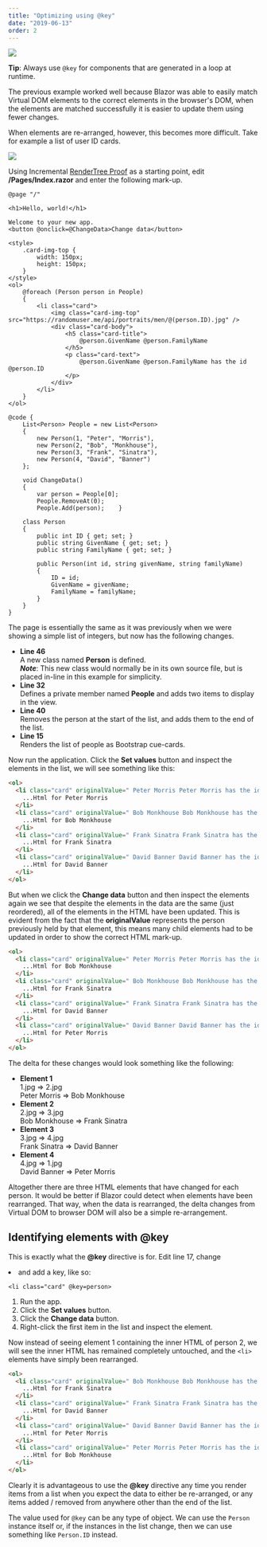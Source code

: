 ```yaml
---
title: "Optimizing using @key"
date: "2019-06-13"
order: 2
---
```


[![](images/SourceLink.png)](https://github.com/mrpmorris/blazor-university/tree/master/src/RenderTrees/OptimisingUsingKeys)

**Tip**: Always use `@key` for components that are generated in a loop at runtime.

The previous example worked well because Blazor was able to easily match Virtual DOM elements to the correct elements in
the browser's DOM, when the elements are matched successfully it is easier to update them using fewer changes.

When elements are re-arranged, however, this becomes more difficult. Take for example a list of user ID cards.

![](images/CueCardDOM.png)

Using Incremental [RenderTree Proof](http://components/render-trees/incremental-rendertree-proof) as a starting point,
edit **/Pages/Index.razor** and enter the following mark-up.

```razor {: .line-numbers}
@page "/"

<h1>Hello, world!</h1>

Welcome to your new app.
<button @onclick=@ChangeData>Change data</button>

<style>
    .card-img-top {
        width: 150px;
        height: 150px;
    }
</style>
<ol>
    @foreach (Person person in People)
    {
        <li class="card">
            <img class="card-img-top" src="https://randomuser.me/api/portraits/men/@(person.ID).jpg" />
            <div class="card-body">
                <h5 class="card-title">
                    @person.GivenName @person.FamilyName
                </h5>
                <p class="card-text">
                    @person.GivenName @person.FamilyName has the id @person.ID
                </p>
            </div>
        </li>
    }
</ol>

@code {
    List<Person> People = new List<Person>
    {
        new Person(1, "Peter", "Morris"),
        new Person(2, "Bob", "Monkhouse"),
        new Person(3, "Frank", "Sinatra"),
        new Person(4, "David", "Banner")
    };

    void ChangeData()
    {
        var person = People[0];
        People.RemoveAt(0);
        People.Add(person);    }

    class Person
    {
        public int ID { get; set; }
        public string GivenName { get; set; }
        public string FamilyName { get; set; }

        public Person(int id, string givenName, string familyName)
        {
            ID = id;
            GivenName = givenName;
            FamilyName = familyName;
        }
    }
}
```

The page is essentially the same as it was previously when we were showing a simple list of integers,
but now has the following changes.

- **Line 46**  
    A new class named **Person** is defined.  
    **_Note_**: This new class would normally be in its own source file, but is placed in-line in this example for simplicity.
- **Line 32**  
    Defines a private member named **People** and adds two items to display in the view.
- **Line 40**  
    Removes the person at the start of the list, and adds them to the end of the list.
- **Line 15**  
    Renders the list of people as Bootstrap cue-cards.

Now run the application. Click the **Set values** button and inspect the elements in the list,
we will see something like this:

```html
<ol>
  <li class="card" originalValue=" Peter Morris Peter Morris has the id 1">
    ...Html for Peter Morris
  </li>
  <li class="card" originalValue=" Bob Monkhouse Bob Monkhouse has the id 2">
    ...Html for Bob Monkhouse
  </li>
  <li class="card" originalValue=" Frank Sinatra Frank Sinatra has the id 3">
    ...Html for Frank Sinatra
  </li>
  <li class="card" originalValue=" David Banner David Banner has the id 4">
    ...Html for David Banner
  </li>
</ol>
```

But when we click the **Change data** button and then inspect the elements again we see that despite the elements in the
data are the same (just reordered), all of the elements in the HTML have been updated.
This is evident from the fact that the **originalValue** represents the person previously held by that element,
this means many child elements had to be updated in order to show the correct HTML mark-up.

```html
<ol>
  <li class="card" originalValue=" Peter Morris Peter Morris has the id 1">
    ...Html for Bob Monkhouse
  </li>
  <li class="card" originalValue=" Bob Monkhouse Bob Monkhouse has the id 2">
    ...Html for Frank Sinatra
  </li>
  <li class="card" originalValue=" Frank Sinatra Frank Sinatra has the id 3">
    ...Html for David Banner
  </li>
  <li class="card" originalValue=" David Banner David Banner has the id 4">
    ...Html for Peter Morris
  </li>
</ol>
```

The delta for these changes would look something like the following:

- **Element 1**  
    1.jpg => 2.jpg  
    Peter Morris => Bob Monkhouse
- **Element 2**  
    2.jpg => 3.jpg  
    Bob Monkhouse => Frank Sinatra
- **Element 3**  
    3.jpg => 4.jpg  
    Frank Sinatra => David Banner
- **Element 4**  
    4.jpg => 1.jpg  
    David Banner => Peter Morris  

Altogether there are three HTML elements that have changed for each person.
It would be better if Blazor could detect when elements have been rearranged.
That way, when the data is rearranged, the delta changes from Virtual DOM to browser DOM will also be a simple re-arrangement.

## Identifying elements with @key

This is exactly what the **@key** directive is for.
Edit line 17, change **<li class="card">** and add a key, like so:

```razor
<li class="card" @key=person>
```

1. Run the app.
2. Click the **Set values** button.
3. Click the **Change data** button.
4. Right-click the first item in the list and inspect the element.

Now instead of seeing element 1 containing the inner HTML of person 2, we will see the inner HTML has remained completely
untouched, and the `<li>` elements have simply been rearranged.

```html
<ol>
  <li class="card" originalValue=" Bob Monkhouse Bob Monkhouse has the id 2">
    ...Html for Frank Sinatra
  </li>
  <li class="card" originalValue=" Frank Sinatra Frank Sinatra has the id 3">
    ...Html for David Banner
  </li>
  <li class="card" originalValue=" David Banner David Banner has the id 4">
    ...Html for Peter Morris
  </li>
  <li class="card" originalValue=" Peter Morris Peter Morris has the id 1">
    ...Html for Bob Monkhouse
  </li>
</ol>
```

Clearly it is advantageous to use the **@key** directive any time you render items from a list when you expect the data
to either be re-arranged, or any items added / removed from anywhere other than the end of the list.

The value used for `@key` can be any type of object. We can use the `Person` instance itself or,
if the instances in the list change, then we can use something like `Person.ID` instead.
